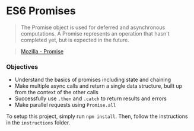 # ES6 Promises

> The Promise object is used for deferred and asynchronous computations. A Promise represents an operation that hasn't completed yet, but is expected in the future.

> [Mozilla - Promise](https://developer.mozilla.org/en-US/docs/Web/JavaScript/Reference/Global_Objects/Promise)

### Objectives
* Understand the basics of promises including state and chaining
* Make multiple async calls and return a single data structure, built up from the context of the other calls
* Successfully use `.then` and `.catch` to return results and errors
* Make parallel requests using `Promise.all`

To setup this project, simply run `npm install`. Then, follow the instructions in the `instructions` folder.